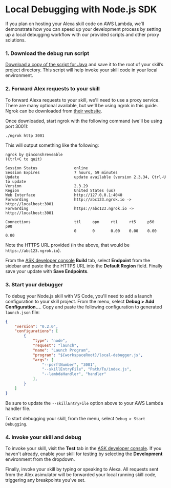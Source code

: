 # Local Debugging with Node.js SDK

If you plan on hosting your Alexa skill code on AWS Lambda, we’ll demonstrate how you can speed up your development process by setting up a local debugging workflow with our provided scripts and other proxy solutions.

### 1. Download the debug run script

[Download a copy of the script for Java](local-debugger.js) and save it to the root of your skill’s project directory. This script will help invoke your skill code in your local environment.

### 2. Forward Alex requests to your skill

To forward Alexa requests to your skill, we'll need to use a proxy service. There are many optional available, but we'll be using ngrok in this guide. Ngrok can be downloaded from [their website](https://ngrok.com/download).

Once downloaded, start ngrok with the following command (we'll be using port 3001):

```bash
./ngrok http 3001
```

This will output something like the following:

```
ngrok by @inconshreveable                                       (Ctrl+C to quit)

Session Status                online
Session Expires               7 hours, 59 minutes
Update                        update available (version 2.3.34, Ctrl-U to update
Version                       2.3.29
Region                        United States (us)
Web Interface                 http://127.0.0.1:4040
Forwarding                    http://abc123.ngrok.io -> http://localhost:3001
Forwarding                    https://abc123.ngrok.io -> http://localhost:3001

Connections                   ttl     opn     rt1     rt5     p50     p90
                              0       0       0.00    0.00    0.00    0.00
```

Note the HTTPS URL provided (in the above, that would be `https://abc123.ngrok.io`).

From the [ASK developer console](https://developer.amazon.com/alexa/console/ask) **Build** tab, select **Endpoint** from the sidebar and paste the the HTTPS URL into the **Default Region** field. Finally save your update with **Save Endpoints**.

### 3. Start your debugger

To debug your Node.js skill with VS Code, you'll need to add a launch configuration to your skill project. From the menu, select **Debug > Add Configuration...**. Copy and paste the following configuration to generated `launch.json` file:

```json
{
    "version": "0.2.0",
    "configurations": [
        {
            "type": "node",
            "request": "launch",
            "name": "Launch Program",
            "program": "${workspaceRoot}/local-debugger.js",
            "args": [
                "--porftNumber", "3001",
                "--skillEntryFile", "Path/To/index.js",
                "--lambdaHandler", "handler"
            ],
        }
    ]
}

```

Be sure to update the `--skillEntryFile` option above to your AWS Lambda handler file.

To start debugging your skill, from the menu, select `Debug > Start Debugging`.

### 4. Invoke your skill and debug

To invoke your skill, visit the **Test** tab in the [ASK developer console](https://developer.amazon.com/alexa/console/ask). If you haven't already, enable your skill for testing by selecting the **Development** environment from the dropdown.

Finally, invoke your skill by typing or speaking to Alexa. All requests sent from the Alex asimulator will be forwarded your local running skill code, triggering any breakpoints you've set.